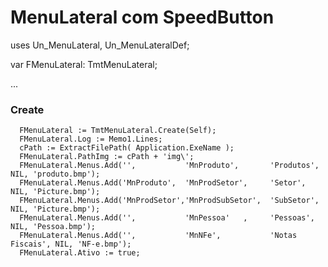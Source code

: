 # MenuLateral com SpeedButton
  
  uses
  Un_MenuLateral,
  Un_MenuLateralDef;

var
  FMenuLateral: TmtMenuLateral;
  
  ...
  
  ### Create
      FMenuLateral := TmtMenuLateral.Create(Self);
      FMenuLateral.Log := Memo1.Lines;
      cPath := ExtractFilePath( Application.ExeName );
      FMenuLateral.PathImg := cPath + 'img\';
      FMenuLateral.Menus.Add('',           'MnProduto',       'Produtos',  NIL, 'produto.bmp');
      FMenuLateral.Menus.Add('MnProduto',  'MnProdSetor',     'Setor',     NIL, 'Picture.bmp');
      FMenuLateral.Menus.Add('MnProdSetor','MnProdSubSetor',  'SubSetor',  NIL, 'Picture.bmp');
      FMenuLateral.Menus.Add('',           'MnPessoa'   ,     'Pessoas',   NIL, 'Pessoa.bmp');
      FMenuLateral.Menus.Add('',           'MnNFe',           'Notas Fiscais', NIL, 'NF-e.bmp');
      FMenuLateral.Ativo := true;

